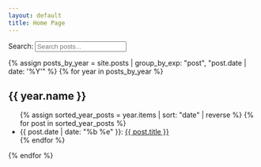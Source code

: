 ```yaml
---
layout: default
title: Home Page
---
```


Search: <input type="text" id="search-box" placeholder="Search posts...">
<ul id="results-container"></ul>

{% assign posts_by_year = site.posts | group_by_exp: "post", "post.date | date: '%Y'" %}
{% for year in posts_by_year %}
  <h2>{{ year.name }}</h2>
  <ul>
    {% assign sorted_year_posts = year.items | sort: "date" | reverse %}
    {% for post in sorted_year_posts %}
      <li>{{ post.date | date: "%b %e" }}: <a href="/thepaladinos{{ post.url }}">{{ post.title }}</a></li>
    {% endfor %}
  </ul>
{% endfor %}


<script src="https://cdnjs.cloudflare.com/ajax/libs/lunr.js/2.3.9/lunr.min.js"></script>
<script src="/thepaladinos/assets/js/search.js"></script>